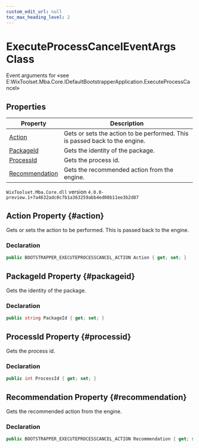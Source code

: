 ```yaml
---
custom_edit_url: null
toc_max_heading_level: 2
---
```

# ExecuteProcessCancelEventArgs Class
Event arguments for «see E:WixToolset.Mba.Core.IDefaultBootstrapperApplication.ExecuteProcessCancel» 
## Properties
| Property | Description |
| ------ | ----------- |
| [Action](#action) | Gets or sets the action to be performed. This is passed back to the engine. |
| [PackageId](#packageid) | Gets the identity of the package. |
| [ProcessId](#processid) | Gets the process id. |
| [Recommendation](#recommendation) | Gets the recommended action from the engine. |
`WixToolset.Mba.Core.dll` version `4.0.0-preview.1+7a4632adc0c7b1a363259abb4ed08b11ee3b2d87`
## Action Property {#action}
Gets or sets the action to be performed. This is passed back to the engine.
### Declaration
```cs
public BOOTSTRAPPER_EXECUTEPROCESSCANCEL_ACTION Action { get; set; } 
```
## PackageId Property {#packageid}
Gets the identity of the package.
### Declaration
```cs
public string PackageId { get; set; } 
```
## ProcessId Property {#processid}
Gets the process id.
### Declaration
```cs
public int ProcessId { get; set; } 
```
## Recommendation Property {#recommendation}
Gets the recommended action from the engine.
### Declaration
```cs
public BOOTSTRAPPER_EXECUTEPROCESSCANCEL_ACTION Recommendation { get; set; } 
```
